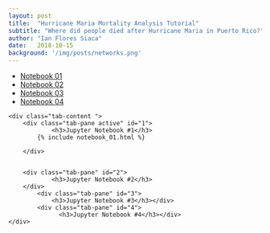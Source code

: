 ```yaml
---
layout: post
title:  "Hurricane Maria Mortality Analysis Tutorial"
subtitle: "Where did people died after Hurricane Maria in Puerto Rico?"
author: "Ian Flores Siaca"
date:   2018-10-15
background: '/img/posts/networks.png'
---
```

<link href="https://stackpath.bootstrapcdn.com/bootstrap/4.1.3/css/bootstrap.min.css" rel="stylesheet" integrity="sha384-MCw98/SFnGE8fJT3GXwEOngsV7Zt27NXFoaoApmYm81iuXoPkFOJwJ8ERdknLPMO" crossorigin="anonymous">

<div class="container">
	<ul class="nav nav-tabs">
	<li class="nav-item">
          	<a class="nav-link active" href="#1" data-toggle="tab">Notebook 01</a></li>
	<li>
		<a class="nav-link" href="#2" data-toggle="tab">Notebook 02</a></li>
	<li>
		<a class="nav-link" href="#3" data-toggle="tab">Notebook 03</a></li>
	<li>
		<a class="nav-link" href="#4" data-toggle="tab">Notebook 04</a></li>
	</ul>

	<div class="tab-content ">
		<div class="tab-pane active" id="1">
          		<h3>Jupyter Notebook #1</h3>
			{% include notebook_01.html %}

		</div>


		<div class="tab-pane" id="2">
          		<h3>Jupyter Notebook #2</h3>
		</div>
        	<div class="tab-pane" id="3">
          		<h3>Jupyter Notebook #3</h3></div>
	        <div class="tab-pane" id="4">
        		  <h3>Jupyter Notebook #4</h3></div>
	</div>
</div>
